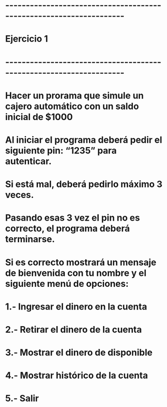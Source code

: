 # ------------------------------------------------------------------- #
#                              Ejercicio 1                            #
# ------------------------------------------------------------------- #

# Hacer un prorama que simule un cajero automático con un saldo inicial de $1000
# Al iniciar el programa deberá pedir el siguiente pin: “1235” para autenticar.
# Si está mal, deberá pedirlo máximo 3 veces.
# Pasando esas 3 vez el pin no es correcto, el programa deberá terminarse.
# Si es correcto mostrará un mensaje de bienvenida con tu nombre y el siguiente menú de opciones:

# 1.- Ingresar el dinero en la cuenta
# 2.- Retirar el dinero de la cuenta
# 3.- Mostrar el dinero de disponible
# 4.- Mostrar histórico de la cuenta
# 5.- Salir

